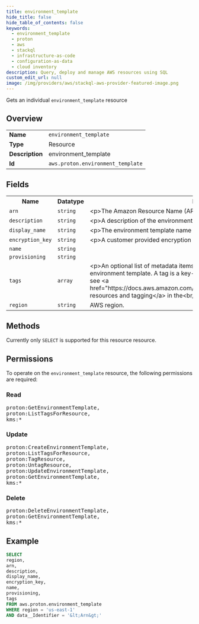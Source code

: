 ```yaml
---
title: environment_template
hide_title: false
hide_table_of_contents: false
keywords:
  - environment_template
  - proton
  - aws
  - stackql
  - infrastructure-as-code
  - configuration-as-data
  - cloud inventory
description: Query, deploy and manage AWS resources using SQL
custom_edit_url: null
image: /img/providers/aws/stackql-aws-provider-featured-image.png
---
```

Gets an individual <code>environment_template</code> resource

## Overview
<table><tbody>
<tr><td><b>Name</b></td><td><code>environment_template</code></td></tr>
<tr><td><b>Type</b></td><td>Resource</td></tr>
<tr><td><b>Description</b></td><td>environment_template</td></tr>
<tr><td><b>Id</b></td><td><code>aws.proton.environment_template</code></td></tr>
</tbody></table>

## Fields
<table><tbody>
<tr><th>Name</th><th>Datatype</th><th>Description</th></tr>
<tr><td><code>arn</code></td><td><code>string</code></td><td>&lt;p&gt;The Amazon Resource Name (ARN) of the environment template.&lt;&#x2F;p&gt;</td></tr>
<tr><td><code>description</code></td><td><code>string</code></td><td>&lt;p&gt;A description of the environment template.&lt;&#x2F;p&gt;</td></tr>
<tr><td><code>display_name</code></td><td><code>string</code></td><td>&lt;p&gt;The environment template name as displayed in the developer interface.&lt;&#x2F;p&gt;</td></tr>
<tr><td><code>encryption_key</code></td><td><code>string</code></td><td>&lt;p&gt;A customer provided encryption key that Proton uses to encrypt data.&lt;&#x2F;p&gt;</td></tr>
<tr><td><code>name</code></td><td><code>string</code></td><td></td></tr>
<tr><td><code>provisioning</code></td><td><code>string</code></td><td></td></tr>
<tr><td><code>tags</code></td><td><code>array</code></td><td>&lt;p&gt;An optional list of metadata items that you can associate with the Proton environment template. A tag is a key-value pair.&lt;&#x2F;p&gt;&lt;br&#x2F;&gt;         &lt;p&gt;For more information, see &lt;a href="https:&#x2F;&#x2F;docs.aws.amazon.com&#x2F;proton&#x2F;latest&#x2F;userguide&#x2F;resources.html"&gt;Proton resources and tagging&lt;&#x2F;a&gt; in the&lt;br&#x2F;&gt;        &lt;i&gt;Proton User Guide&lt;&#x2F;i&gt;.&lt;&#x2F;p&gt;</td></tr>
<tr><td><code>region</code></td><td><code>string</code></td><td>AWS region.</td></tr>

</tbody></table>

## Methods
Currently only <code>SELECT</code> is supported for this resource resource.

## Permissions

To operate on the <code>environment_template</code> resource, the following permissions are required:

### Read
<pre>
proton:GetEnvironmentTemplate,
proton:ListTagsForResource,
kms:*</pre>

### Update
<pre>
proton:CreateEnvironmentTemplate,
proton:ListTagsForResource,
proton:TagResource,
proton:UntagResource,
proton:UpdateEnvironmentTemplate,
proton:GetEnvironmentTemplate,
kms:*</pre>

### Delete
<pre>
proton:DeleteEnvironmentTemplate,
proton:GetEnvironmentTemplate,
kms:*</pre>


## Example
```sql
SELECT
region,
arn,
description,
display_name,
encryption_key,
name,
provisioning,
tags
FROM aws.proton.environment_template
WHERE region = 'us-east-1'
AND data__Identifier = '&lt;Arn&gt;'
```

